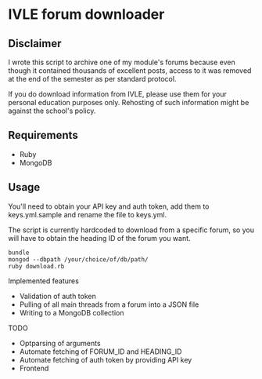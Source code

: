 # IVLE forum downloader

## Disclaimer

I wrote this script to archive one of my module's forums because even though it
contained thousands of excellent posts, access to it was removed at the end of
the semester as per standard protocol.

If you do download information from IVLE, please use them for your personal
education purposes only. Rehosting of such information might be against the
school's policy.

## Requirements

- Ruby
- MongoDB

## Usage

You'll need to obtain your API key and auth token, add them to keys.yml.sample
and rename the file to keys.yml.

The script is currently hardcoded to download from a specific forum, so you
will have to obtain the heading ID of the forum you want.

```shell
bundle
mongod --dbpath /your/choice/of/db/path/
ruby download.rb
```

Implemented features
- Validation of auth token
- Pulling of all main threads from a forum into a JSON file
- Writing to a MongoDB collection

TODO
- Optparsing of arguments
- Automate fetching of FORUM_ID and HEADING_ID
- Automate fetching of auth token by providing API key
- Frontend
